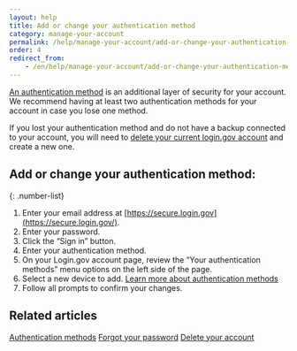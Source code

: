 ```yaml
---
layout: help
title: Add or change your authentication method
category: manage-your-account
permalink: /help/manage-your-account/add-or-change-your-authentication-method/
order: 4 
redirect_from:
    - /en/help/manage-your-account/add-or-change-your-authentication-method/
---
```

[An authentication method](/help/get-started/authentication-options/) is an additional layer of security for your account. We recommend having at least two authentication methods for your account in case you lose one method.

If you lost your authentication method and do not have a backup connected to your account, you will need to [delete your current login.gov account](/help/manage-your-account/delete-your-account/) and create a new one.

## Add or change your authentication method:

{: .number-list}
1. Enter your email address at [https://secure.login.gov](https://secure.login.gov/).
2. Enter your password.
3. Click the “Sign in” button.
4. Enter your authentication method.
5. On your Login.gov account page, review the “Your authentication methods” menu options on the left side of the page.
6. Select a new device to add. [Learn more about authentication methods](/help/get-started/authentication-methods/)
7. Follow all prompts to confirm your changes.

## Related articles 
[Authentication methods](/help/get-started/authentication-methods/)
[Forgot your password](/help/trouble-signing-in/forgot-your-password/)
[Delete your account](/help/manage-your-account/delete-your-account/)
